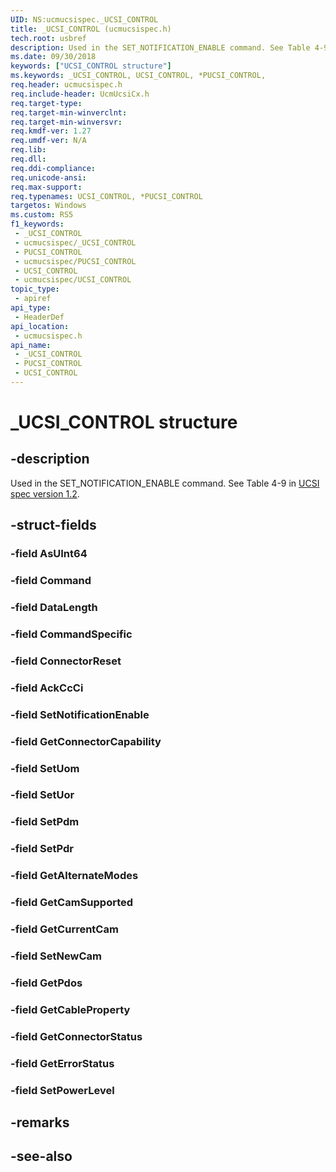 ```yaml
---
UID: NS:ucmucsispec._UCSI_CONTROL
title: _UCSI_CONTROL (ucmucsispec.h)
tech.root: usbref
description: Used in the SET_NOTIFICATION_ENABLE command. See Table 4-9.
ms.date: 09/30/2018
keywords: ["UCSI_CONTROL structure"]
ms.keywords: _UCSI_CONTROL, UCSI_CONTROL, *PUCSI_CONTROL,
req.header: ucmucsispec.h
req.include-header: UcmUcsiCx.h
req.target-type: 
req.target-min-winverclnt: 
req.target-min-winversvr: 
req.kmdf-ver: 1.27
req.umdf-ver: N/A
req.lib: 
req.dll: 
req.ddi-compliance: 
req.unicode-ansi: 
req.max-support: 
req.typenames: UCSI_CONTROL, *PUCSI_CONTROL
targetos: Windows
ms.custom: RS5
f1_keywords:
 - _UCSI_CONTROL
 - ucmucsispec/_UCSI_CONTROL
 - PUCSI_CONTROL
 - ucmucsispec/PUCSI_CONTROL
 - UCSI_CONTROL
 - ucmucsispec/UCSI_CONTROL
topic_type:
 - apiref
api_type:
 - HeaderDef
api_location:
 - ucmucsispec.h
api_name:
 - _UCSI_CONTROL
 - PUCSI_CONTROL
 - UCSI_CONTROL
---
```


# _UCSI_CONTROL structure


## -description

Used in the SET_NOTIFICATION_ENABLE command. See Table 4-9 in [UCSI spec version 1.2](https://www.intel.cn/content/dam/www/public/us/en/documents/technical-specifications/usb-type-c-ucsi-spec.pdf).

## -struct-fields

### -field AsUInt64

### -field Command

### -field DataLength

### -field CommandSpecific

### -field ConnectorReset

### -field AckCcCi

### -field SetNotificationEnable

### -field GetConnectorCapability

### -field SetUom

### -field SetUor

### -field SetPdm

### -field SetPdr

### -field GetAlternateModes

### -field GetCamSupported

### -field GetCurrentCam

### -field SetNewCam

### -field GetPdos

### -field GetCableProperty

### -field GetConnectorStatus

### -field GetErrorStatus

### -field SetPowerLevel

## -remarks

## -see-also

